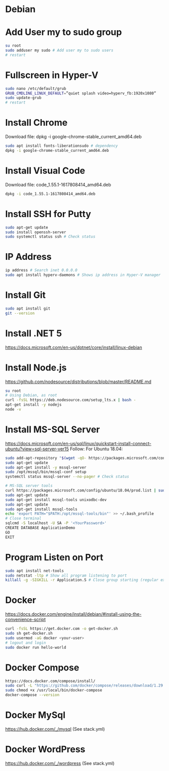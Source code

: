 # Debian

# Add User my to sudo group
```sh
su root
sudo adduser my sudo # Add user my to sudo users
# restart
```

# Fullscreen in Hyper-V
```sh
sudo nano /etc/default/grub
GRUB_CMDLINE_LINUX_DEFAULT=”quiet splash video=hyperv_fb:1920x1080”
sudo update-grub
# restart
```

# Install Chrome
Download file: dpkg -i google-chrome-stable_current_amd64.deb
```sh
sudo apt install fonts-liberationsudo # dependency
dpkg -i google-chrome-stable_current_amd64.deb
```

# Install Visual Code
Download file: code_1.55.1-1617808414_amd64.deb
```sh
dpkg -i code_1.55.1-1617808414_amd64.deb
```

# Install SSH for Putty
```sh
sudo apt-get update
sudo install openssh-server
sudo systemctl status ssh # Check status
```

# IP Address
```sh
ip address # Search inet 0.0.0.0
sudo apt install hyperv-daemons # Shows ip address in Hyper-V manager
```

# Install Git
```sh
sudo apt install git
git --version
```

# Install .NET 5
https://docs.microsoft.com/en-us/dotnet/core/install/linux-debian

# Install Node.js
https://github.com/nodesource/distributions/blob/master/README.md
```sh
su root
# Using Debian, as root
curl -fsSL https://deb.nodesource.com/setup_lts.x | bash -
apt-get install -y nodejs
node -v
```

# Install MS-SQL Server
https://docs.microsoft.com/en-us/sql/linux/quickstart-install-connect-ubuntu?view=sql-server-ver15
Follow: For Ubuntu 18.04:
```sh
sudo add-apt-repository "$(wget -qO- https://packages.microsoft.com/config/ubuntu/18.04/mssql-server-2019.list)"
sudo apt-get update
sudo apt-get install -y mssql-server
sudo /opt/mssql/bin/mssql-conf setup
systemctl status mssql-server --no-pager # Check status

# MS-SQL server tools
curl https://packages.microsoft.com/config/ubuntu/18.04/prod.list | sudo tee /etc/apt/sources.list.d/msprod.list
sudo apt-get update 
sudo apt-get install mssql-tools unixodbc-dev
sudo apt-get update 
sudo apt-get install mssql-tools
echo 'export PATH="$PATH:/opt/mssql-tools/bin"' >> ~/.bash_profile
# Close terminal
sqlcmd -S localhost -U SA -P '<YourPassword>'
CREATE DATABASE ApplicationDemo
GO
EXIT
```

# Program Listen on Port
```sh
sudo apt install net-tools
sudo netstat -ltp # Show all program listening to port
killall -g -SIGKILL -r Application.S # Close group starting (regular expression with Application.S)
```

# Docker
https://docs.docker.com/engine/install/debian/#install-using-the-convenience-script
```sh
curl -fsSL https://get.docker.com -o get-docker.sh
sudo sh get-docker.sh
sudo usermod -aG docker <your-user>
# logout and login
sudo docker run hello-world
```

# Docker Compose
```sh
https://docs.docker.com/compose/install/
sudo curl -L "https://github.com/docker/compose/releases/download/1.29.0/docker-compose-$(uname -s)-$(uname -m)" -o /usr/local/bin/docker-compose
sudo chmod +x /usr/local/bin/docker-compose
docker-compose --version
```

# Docker MySql
https://hub.docker.com/_/mysql (See stack.yml)

# Docker WordPress
https://hub.docker.com/_/wordpress (See stack.yml)
